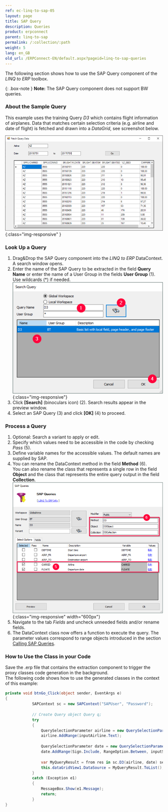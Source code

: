 ```yaml
---
ref: ec-linq-to-sap-05
layout: page
title: SAP Query
description: Queries
product: erpconnect
parent: linq-to-sap
permalink: /:collection/:path
weight: 5
lang: en_GB
old_url: /ERPConnect-EN/default.aspx?pageid=linq-to-sap-queries
---
```



The following section shows how to use the SAP Query component of the *LINQ to ERP* toolbox.

{: .box-note }
**Note:** The SAP Query component does not support BW queries.

### About the Sample Query
This example uses the training Query *D3* which contains flight information of airplanes. 
Data that matches certain selection criteria (e.g. airline and date of flight) is fetched and drawn into a *DataGrid*, see screenshot below. 

![SAP-Query-Execution](/img/content/SAP-Query-Execution.png){:class="img-responsive" }

### Look Up a Query
1. Drag&Drop the SAP Query component into the *LINQ to ERP* DataContext. A search window opens. 
2. Enter the name of the SAP Query to be extracted in the field **Query Name** or enter the name of a User Group in the fields **User Group** (1). Use wildcards (*) if needed. <br>
![LINQToERP-Queries_003](/img/content/LINQToERP-Queries_003.png){:class="img-responsive"}
3. Click **[Search]** (binoculars icon) (2). Search results appear in the preview window.
4. Select an SAP Query (3) and click **[OK]** (4) to proceed.


### Process a Query

1. Optional: Search a variant to apply or edit. 
2. Specify which values need to be accessible in the code by checking *Pass* (5).
3. Define variable names for the accessible values. The default names are supplied by SAP. 
4. You can rename the DataContext method in the field **Method** (6).<br>
You can also rename the class that represents a single row in the field **Object** and the class that represents the entire query output in the field **Collection**. <br>
![LINQToERP-Queries_004](/img/content/LINQToERP-Queries_004.png){:class="img-responsive" width="600px"}
5. Navigate to the tab *Fields* and uncheck unneeded fields and/or rename fields. 
6. The DataContext class now offers a function to execute the query. 
The parameter values correspond to range objects introduced in the section [Calling SAP Queries](../sap-queries/example-for-calling-a-query). 

### How to Use the Class in your Code

Save the .erp file that contains the extraction component to trigger the proxy classes code generation in the background.<br>
The following code shows how to use the generated classes in the context of this example:

```csharp
private void btnGo_Click(object sender, EventArgs e) 
{ 
            SAPContext sc = new SAPContext("SAPUser", "Password");
            
            // Create Query object Query q; 
            try
            {
                QuerySelectionParameter airline = new QuerySelectionParameter();
                airline.AddRange(inputAirline.Text);
				
				QuerySelectionParameter date = new QuerySelectionParameter();
                date.AddRange(Sign.Include, RangeOption.Between, inputStartDate.Text, inputEndDate.Text);

                var MyQueryResult = from res in sc.D3(airline, date) select res;
                this.dataGridView1.DataSource = MyQueryResult.ToList();
            }
            catch (Exception e1)
            {
                MessageBox.Show(e1.Message);
                return;
            }
}
```
